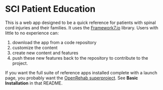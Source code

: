 # SCI Patient Education

This is a web app designed to be a quick reference for patients with spinal cord injuries and their families. It uses the [Framework7.io](https://framework7.io) library. Users with little to no experience can:

1. download the app from a code repository
2. customize the content
3. create new content and features
4. push these new features back to the repository to contribute to the project.

If you want the full suite of reference apps installed complete with a launch page, you probably want the [OpenRehab superproject](https://github.com/gmarzloff/OpenRehab). See **Basic Installation** in that README.